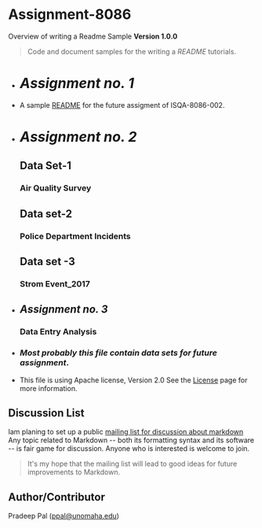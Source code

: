 # Assignment-8086
Overview of writing a Readme Sample
**Version 1.0.0**
> Code and document samples for the writing a _README_ tutorials.
 * # **_Assignment no. 1_**
 * A sample [README](https://en.wikipedia.org/wiki/README) for the future assigment of ISQA-8086-002.
 
 * # **_Assignment no. 2_**
    ## Data Set-1
    ### Air Quality Survey
    
    ##  Data set-2
    ### Police Department Incidents
    
    ## Data set -3
    ### Strom Event_2017 
       
 * ## **_Assignment no. 3_**
    ### Data Entry Analysis
    
 * ### _Most probably this file contain data sets for future assignment_.
 * This file is using Apache license, Version 2.0  See the [License](https://www.apache.org/licenses/LICENSE-2.0) page for more information.
 
  Discussion List <a id="discussion-list" />
---------------
Iam planing to set up a public [mailing list for discussion about markdown][ml]
Any topic related to Markdown -- both its formatting syntax and
its software -- is fair game for discussion. Anyone who is interested
is welcome to join.
> It's my hope that the mailing list will lead to good ideas for future
improvements to Markdown.

[ml]: http://six.pairlist.net/mailman/listinfo/markdown-discuss

## Author/Contributor
Pradeep Pal (<ppal@unomaha.edu>)

